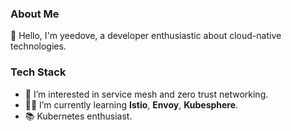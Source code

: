 <!--
- 👋 Hi, I’m @yeedove
- 👀 I’m interested in cloud-native
- 🌱 I’m currently learning istio, envoy, kubeshpere
- 💞️ I’m looking to collaborate on ...
- 📫 How to reach me ...
--->
<!---
yeedove/yeedove is a ✨ special ✨ repository because its `README.md` (this file) appears on your GitHub profile.
You can click the Preview link to take a look at your changes.
--->
### About Me

👋 Hello, I'm yeedove, a developer enthusiastic about cloud-native technologies.

### Tech Stack

- 🚀 I’m interested in service mesh and zero trust networking.
- 👷‍♂️ I’m currently learning **Istio**, **Envoy**, **Kubesphere**.
- 📚 Kubernetes enthusiast.
